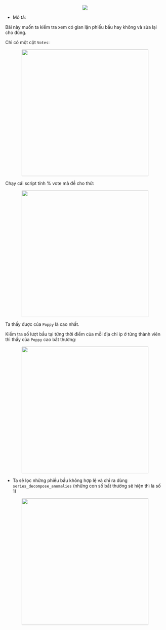 

<p align="center">
   <img src="https://user-images.githubusercontent.com/91442807/236638918-702aebf2-6aad-409c-a237-b182569e7ad1.png" />
</p>

- Mô tả:

Bài này muốn ta kiểm tra xem có gian lận phiếu bầu hay không và sửa lại cho đúng.

Chỉ có một cột `Votes`:

<p align="center">
   <img width="400" height="400" src="https://user-images.githubusercontent.com/91442807/236639374-5fed2c05-37c2-45b5-8d3c-bd117e43f35f.png" />
</p>

Chạy cái script tính % vote mà đề cho thử:

<p align="center">
   <img width="400" height="400" src="https://user-images.githubusercontent.com/91442807/236639672-44d9eaf9-338b-498b-be9e-6e44af022199.png" />
</p>

Ta thấy được của `Poppy` là cao nhất.

Kiểm tra số lượt bầu tại từng thời điểm của mỗi địa chỉ ip ở từng thành viên thì thấy của `Poppy` cao bất thường:

<p align="center">
   <img width="400" height="400" src="https://user-images.githubusercontent.com/91442807/236640514-0f711cc1-8154-40cc-b12b-361137688cf4.png" />
</p>

- Ta sẽ lọc những phiếu bầu không hợp lệ và chỉ ra dùng `series_decompose_anomalies` (những con số bất thường sẽ hiện thì là số 1)

<p align="center">
   <img width="400" height="400" src="https://user-images.githubusercontent.com/91442807/236640129-e2b8befb-ee25-4bba-a1d7-71476fcbaac6.png" />
</p>

